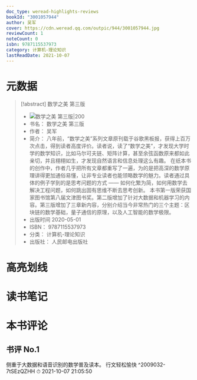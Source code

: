 ```yaml
---
doc_type: weread-highlights-reviews
bookId: "3001057944"
author: 吴军
cover: https://cdn.weread.qq.com/outpic/944/3001057944.jpg
reviewCount: 1
noteCount: 0
isbn: 9787115537973
category: 计算机-理论知识
lastReadDate: 2021-10-07
---
```

# 元数据
> [!abstract] 数学之美 第三版
> - ![ 数学之美 第三版|200](https://cdn.weread.qq.com/outpic/944/3001057944.jpg)
> - 书名： 数学之美 第三版
> - 作者： 吴军
> - 简介： 八年前，“数学之美”系列文章原刊载于谷歌黑板报，获得上百万次点击，得到读者高度评价。读者说，读了“数学之美”，才发现大学时学的数学知识，比如马尔可夫链、矩阵计算，甚至余弦函数原来都如此亲切，并且栩栩如生，才发现自然语言和信息处理这么有趣。    在纸本书的创作中，作者几乎把所有文章都重写了一遍，为的是把高深的数学原理讲得更加通俗易懂，让非专业读者也能领略数学的魅力。读者通过具体的例子学到的是思考问题的方式 —— 如何化繁为简，如何用数学去解决工程问题，如何跳出固有思维不断去思考创新。    本书第一版荣获国家图书馆第八届文津图书奖。第二版增加了针对大数据和机器学习的内容。第三版增加了三章新内容，分别介绍当今非常热门的三个主题：区块链的数学基础，量子通信的原理，以及人工智能的数学极限。
> - 出版时间 2020-05-01
> - ISBN： 9787115537973
> - 分类： 计算机-理论知识
> - 出版社： 人民邮电出版社

# 高亮划线

# 读书笔记

# 本书评论

## 书评 No.1 
侧重于大数据和语音识别的数学普及读本。
行文轻松愉快  ^2009032-7tSEzQZHH
⏱ 2021-10-07 21:05:50
